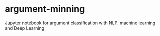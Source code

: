 # argument-minning
Jupyter notebook for argument classification with NLP. machine learning and Deep Learning

